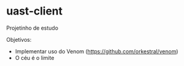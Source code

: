 # uast-client
Projetinho de estudo

Objetivos:
- Implementar uso do Venom (https://github.com/orkestral/venom)
- O céu é o limite
